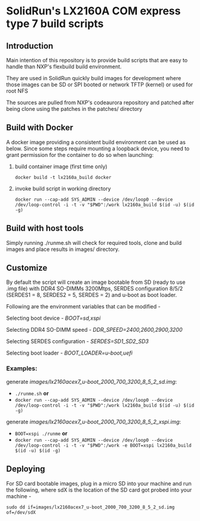 # SolidRun's LX2160A COM express type 7 build scripts

## Introduction
Main intention of this repository is to provide build scripts that are easy to handle than NXP's flexbuild build environment.

They are used in SolidRun quickly build images for development where those images can be SD or SPI booted or network TFTP (kernel) or used for root NFS

The sources are pulled from NXP's codeaurora repository and patched after being clone using the patches in the patches/ directory

## Build with Docker
A docker image providing a consistent build environment can be used as below. Since some steps require mounting a loopback device, you need to grant permission for the container to do so when launching:

1. build container image (first time only)
   ```
   docker build -t lx2160a_build docker
   ```
2. invoke build script in working directory
   ```
   docker run --cap-add SYS_ADMIN --device /dev/loop0 --device /dev/loop-control -i -t -v "$PWD":/work lx2160a_build $(id -u) $(id -g)
   ```

## Build with host tools
Simply running ./runme.sh will check for required tools, clone and build images and place results in images/ directory.

## Customize
By default the script will create an image bootable from SD (ready to use .img file) with DDR4 SO-DIMMs 3200Mtps, SERDES configuration 8/5/2 (SERDES1 = 8, SERDES2 = 5, SERDES = 2) and u-boot as boot loader.

Following are the environment variables that can be modified -

Selecting boot device - *BOOT=sd,xspi*

Selecting DDR4 SO-DIMM speed - *DDR_SPEED=2400,2600,2900,3200*

Selecting SERDES configuration - *SERDES=SD1_SD2_SD3*

Selecting boot loader - *BOOT_LOADER=u-boot,uefi*


### Examples:
generate *images/lx2160acex7_u-boot_2000_700_3200_8_5_2_sd.img*:
- `./runme.sh` **or**
- `docker run --cap-add SYS_ADMIN --device /dev/loop0 --device /dev/loop-control -i -t -v "$PWD":/work lx2160a_build $(id -u) $(id -g)`

generate *images/lx2160acex7_u-boot_2000_700_3200_8_5_2_xspi.img*:
- `BOOT=xspi ./runme` **or**
- `docker run --cap-add SYS_ADMIN --device /dev/loop0 --device /dev/loop-control -i -t -v "$PWD":/work -e BOOT=xspi lx2160a_build $(id -u) $(id -g)`

## Deploying
For SD card bootable images, plug in a micro SD into your machine and run the following, where sdX is the location of the SD card got probed into your machine -

`sudo dd if=images/lx2160acex7_u-boot_2000_700_3200_8_5_2_sd.img of=/dev/sdX`
